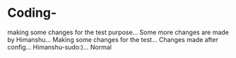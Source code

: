 # Coding-
making some changes for the test purpose...
Some more changes are made by Himanshu...
Making some changes for the test...
Changes made after config...
Himanshu-sudo:)...
Normal
